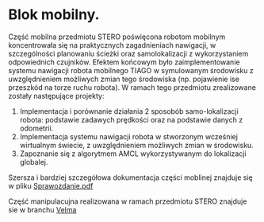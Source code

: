 # Blok mobilny.
Część mobilna przedmiotu STERO poświęcona robotom mobilnym koncentrowała się na praktycznych zagadnieniach nawigacji, w szczególności planowaniu ścieżki oraz samolokalizacji z wykorzystaniem odpowiednich czujników. Efektem końcowym było zaimplementowanie systemu nawigacji robota mobilnego TIAGO w symulowanym środowisku z uwzględnieniem możliwych zmian tego środowiska (np. pojawienie ise przeszkód na torze ruchu robota).
W ramach tego przedmiotu zrealizowane zostały następujące projekty:
1. Implementacja i porównanie działania 2 sposobób samo-lokalizacji robota: podstawie zadawych prędkości oraz na podstawie danych z odometrii.
2. Implementacja systemu nawigacji robota w stworzonym wcześniej wirtualnym świecie, z uwzględnieniem możliwych zmian w środowisku.
3. Zapoznanie się z algorytmem AMCL wykorzystywanym do lokalizacji globalej.

Szersza i bardziej szczegółowa dokumentacja części moblinej znajduje się w pliku [Sprawozdanie.pdf](Sprawozdanie.pdf)

Część manipulacujna realizowana w ramach przedmiotu STERO znajduje sie w branchu [Velma](/github/WroblewskiAdam/STERO/tree/Velma)
